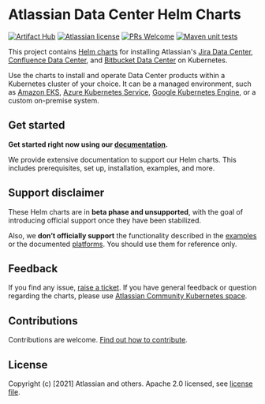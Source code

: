 # Atlassian Data Center Helm Charts

[![Artifact Hub](https://img.shields.io/endpoint?url=https://artifacthub.io/badge/repository/atlassian-data-center)](https://artifacthub.io/packages/search?repo=atlassian-data-center)
[![Atlassian license](https://img.shields.io/badge/license-Apache%202.0-blue.svg?style=flat-square)](LICENSE) 
[![PRs Welcome](https://img.shields.io/badge/PRs-welcome-brightgreen.svg?style=flat-square)](CONTRIBUTING.md) 
[![Maven unit tests](https://github.com/atlassian-labs/data-center-helm-charts/actions/workflows/maven.yml/badge.svg)](https://github.com/atlassian-labs/data-center-helm-charts/actions/workflows/maven.yml)

This project contains [Helm charts](https://helm.sh/) for installing Atlassian's [Jira Data Center](https://www.atlassian.com/enterprise/data-center/jira), [Confluence Data Center](https://www.atlassian.com/enterprise/data-center/confluence), and [Bitbucket Data Center](https://www.atlassian.com/enterprise/data-center/bitbucket) on Kubernetes. 

Use the charts to install and operate Data Center products within a Kubernetes cluster of your choice. It can be a managed environment, such as [Amazon EKS](https://aws.amazon.com/eks/), [Azure Kubernetes Service](https://azure.microsoft.com/en-au/services/kubernetes-service/), [Google Kubernetes Engine](https://cloud.google.com/kubernetes-engine), or a custom on-premise system.

## Get started

**Get started right now using our [documentation](https://atlassian-labs.github.io/data-center-helm-charts/).**

We provide extensive documentation to support our Helm charts. This includes prerequisites, set up, installation, examples, and more.


## Support disclaimer

These Helm charts are in **beta phase and unsupported**, with the goal of introducing official support once they have been
stabilized.

Also, we **don’t officially support** the functionality described in the [examples](https://atlassian-labs.github.io/data-center-helm-charts/examples/EXAMPLES/) or the documented [platforms](https://atlassian-labs.github.io/data-center-helm-charts/platforms/PLATFORMS/). You should use them for reference only. 


## Feedback

If you find any issue, [raise a ticket](https://github.com/atlassian-labs/data-center-helm-charts/issues/new). If you have general feedback or question regarding the charts, please use [Atlassian Community Kubernetes space](https://community.atlassian.com/t5/Atlassian-Data-Center-on/gh-p/DC_Kubernetes).
  

## Contributions

Contributions are welcome. [Find out how to contribute](CONTRIBUTING.md). 


## License

Copyright (c) [2021] Atlassian and others.
Apache 2.0 licensed, see [license file](LICENSE).
